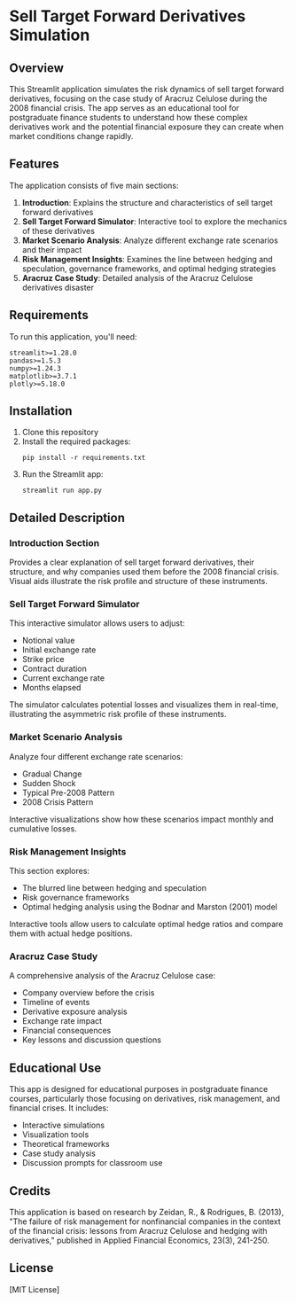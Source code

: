 # Sell Target Forward Derivatives Simulation

## Overview

This Streamlit application simulates the risk dynamics of sell target forward derivatives, focusing on the case study of Aracruz Celulose during the 2008 financial crisis. The app serves as an educational tool for postgraduate finance students to understand how these complex derivatives work and the potential financial exposure they can create when market conditions change rapidly.

## Features

The application consists of five main sections:

1. **Introduction**: Explains the structure and characteristics of sell target forward derivatives
2. **Sell Target Forward Simulator**: Interactive tool to explore the mechanics of these derivatives
3. **Market Scenario Analysis**: Analyze different exchange rate scenarios and their impact
4. **Risk Management Insights**: Examines the line between hedging and speculation, governance frameworks, and optimal hedging strategies
5. **Aracruz Case Study**: Detailed analysis of the Aracruz Celulose derivatives disaster

## Requirements

To run this application, you'll need:

```
streamlit>=1.28.0
pandas>=1.5.3
numpy>=1.24.3
matplotlib>=3.7.1
plotly>=5.18.0
```

## Installation

1. Clone this repository
2. Install the required packages:
   ```
   pip install -r requirements.txt
   ```
3. Run the Streamlit app:
   ```
   streamlit run app.py
   ```

## Detailed Description

### Introduction Section
Provides a clear explanation of sell target forward derivatives, their structure, and why companies used them before the 2008 financial crisis. Visual aids illustrate the risk profile and structure of these instruments.

### Sell Target Forward Simulator
This interactive simulator allows users to adjust:
- Notional value
- Initial exchange rate
- Strike price
- Contract duration
- Current exchange rate
- Months elapsed

The simulator calculates potential losses and visualizes them in real-time, illustrating the asymmetric risk profile of these instruments.

### Market Scenario Analysis
Analyze four different exchange rate scenarios:
- Gradual Change
- Sudden Shock
- Typical Pre-2008 Pattern
- 2008 Crisis Pattern

Interactive visualizations show how these scenarios impact monthly and cumulative losses.

### Risk Management Insights
This section explores:
- The blurred line between hedging and speculation
- Risk governance frameworks
- Optimal hedging analysis using the Bodnar and Marston (2001) model

Interactive tools allow users to calculate optimal hedge ratios and compare them with actual hedge positions.

### Aracruz Case Study
A comprehensive analysis of the Aracruz Celulose case:
- Company overview before the crisis
- Timeline of events
- Derivative exposure analysis
- Exchange rate impact
- Financial consequences
- Key lessons and discussion questions

## Educational Use

This app is designed for educational purposes in postgraduate finance courses, particularly those focusing on derivatives, risk management, and financial crises. It includes:

- Interactive simulations
- Visualization tools
- Theoretical frameworks
- Case study analysis
- Discussion prompts for classroom use

## Credits

This application is based on research by Zeidan, R., & Rodrigues, B. (2013), "The failure of risk management for nonfinancial companies in the context of the financial crisis: lessons from Aracruz Celulose and hedging with derivatives," published in Applied Financial Economics, 23(3), 241-250.

## License

[MIT License]
